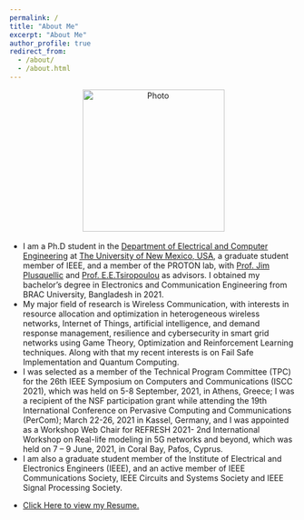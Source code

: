 ```yaml
---
permalink: /
title: "About Me"
excerpt: "About Me"
author_profile: true
redirect_from: 
  - /about/
  - /about.html
---
```

<p align="center"> &nbsp;<img src="https://geofragkos.github.io/files/unm-ece-logo.png" alt="Photo" style="width: 250px;"></p>

- I am a Ph.D student in the <a href="http://www.ece.unm.edu" target="_blank">Department of Electrical and Computer Engineering</a> at <a href="http://www.unm.edu" target="_blank">The University of New Mexico, USA</a>, a graduate student member of IEEE, and a member of the PROTON lab, with <a href="http://ece-research.unm.edu/jimp/" target="_blank">Prof. Jim Plusquellic</a> and <a href="http://ece-research.unm.edu/tsiropoulou/index.html" target="_blank">Prof. E.E.Tsiropoulou</a> as advisors. I obtained my bachelor’s degree in Electronics and Communication Engineering from BRAC University, Bangladesh in 2021.
- My major field of research is Wireless Communication, with interests in resource allocation and optimization in heterogeneous wireless networks, Internet of Things, artificial intelligence, and demand response management, resilience and cybersecurity in smart grid networks using Game Theory, Optimization and Reinforcement Learning techniques. Along with that my recent interests is on Fail Safe Implementation and Quantum Computing.
- I was selected as a member of the Technical Program Committee (TPC) for the 26th IEEE Symposium on Computers and Communications (ISCC 2021), which was held on 5-8 September, 2021, in Athens, Greece; I was a recipient of the NSF participation grant while attending the 19th International Conference on Pervasive Computing and Communications (PerCom); March 22-26, 2021 in Kassel, Germany, and I was appointed as a Workshop Web Chair for REFRESH 2021- 2nd International Workshop on Real-life modeling in 5G networks and beyond, which was held on 7 – 9 June, 2021, in Coral Bay, Pafos, Cyprus. 
- I am also a graduate student member of the Institute of Electrical and Electronics Engineers (IEEE), and an active member of IEEE Communications Society, IEEE Circuits and Systems Society and IEEE Signal Processing Society.
- <p><a href="https://sangoleyefisayo.github.io/files/FisayoResume.pdf" target="_blank">Click Here to view my Resume.</a></p>
